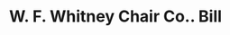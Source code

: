 ---
doi: 10.7916/D8NC7C8H
date_other: '1890'
date_other_textual: 1890-1899
form: printed ephemera
genre:
- Invoices
name:
- W. F. Whitney Chair Co.
object_in_context_url: https://biggert.cul.columbia.edu/items/view/ave_biggert_00869
subject_hierarchical_geographic:
- New York, New York, United States
subject_name:
- W. F. Whitney Chair Co.
title: W. F. Whitney Chair Co.. Bill
sort_title: W. F. Whitney Chair Co.. Bill
call_number: ave_biggert_00869
coordinates:
- 40.69277777777778,-73.99027777777778
pid: ave_biggert_00869
identifiers: ave_biggert_00869
thumbnail: false
permalink: /biggert/ave_biggert_00869/
layout: iiif-image-page
---